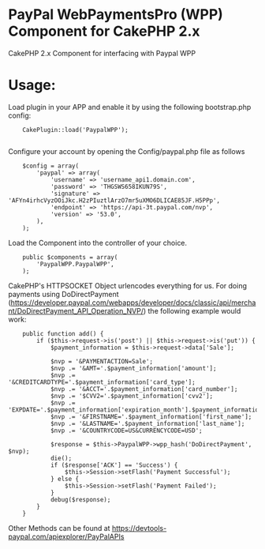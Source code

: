 PayPal WebPaymentsPro (WPP) Component for CakePHP 2.x
===================================

CakePHP 2.x Component for interfacing with Paypal WPP

Usage:
===================================
Load plugin in your APP and enable it by using the following bootstrap.php config:

```
	CakePlugin::load('PaypalWPP');
	
```

Configure your account by opening the Config/paypal.php file as follows

```
	$config = array(
		'paypal' => array(
			'username' => 'username_api1.domain.com',
			'password' => 'THGSWS658IKUN79S',
			'signature' => 'AFYn4irhcVyzOOiJkc.H2zPIuztlArzO7mr5uXMO6DLICAE85JF.H5PPp',
			'endpoint' => 'https://api-3t.paypal.com/nvp',
			'version' => '53.0',
		),
	);
```

Load the Component into the controller of your choice.
```
	public $components = array(
		'PaypalWPP.PaypalWPP',
	);
```
CakePHP's HTTPSOCKET Object urlencodes everything for us.  For doing payments using DoDirectPayment (https://developer.paypal.com/webapps/developer/docs/classic/api/merchant/DoDirectPayment_API_Operation_NVP/) the following example would work:

```
	public function add() {
		if ($this->request->is('post') || $this->request->is('put')) {	
			$payment_information = $this->request->data['Sale'];
			
			$nvp = '&PAYMENTACTION=Sale';
			$nvp .= '&AMT='.$payment_information['amount'];
			$nvp .= '&CREDITCARDTYPE='.$payment_information['card_type'];
			$nvp .= '&ACCT='.$payment_information['card_number'];
			$nvp .= '$CVV2='.$payment_information['cvv2'];
			$nvp .= 'EXPDATE='.$payment_information['expiration_month'].$payment_information['expiration_year'];
			$nvp .= '&FIRSTNAME='.$payment_information['first_name'];
			$nvp .= '&LASTNAME='.$payment_information['last_name'];
			$nvp .= '&COUNTRYCODE=US&CURRENCYCODE=USD';
			
			$response = $this->PaypalWPP->wpp_hash('DoDirectPayment', $nvp);
			die();
			if ($response['ACK'] == 'Success') {
				$this->Session->setFlash('Payment Successful');
			} else {
				$this->Session->setFlash('Payment Failed');
			}
			debug($response);
		}	
	}
```

Other Methods can be found at https://devtools-paypal.com/apiexplorer/PayPalAPIs
